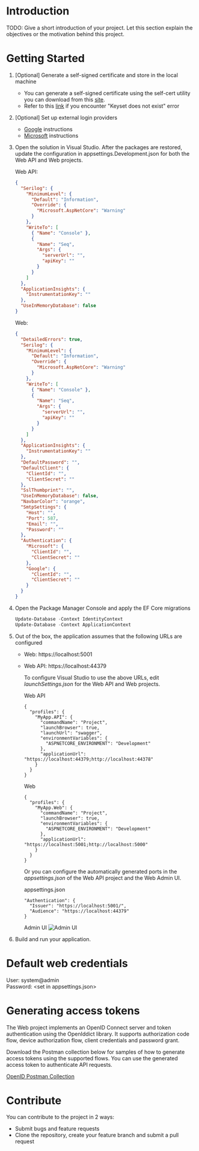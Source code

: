 # Introduction 
TODO: Give a short introduction of your project. Let this section explain the objectives or the motivation behind this project. 

# Getting Started

1. [Optional] Generate a self-signed certificate and store in the local machine
    - You can generate a self-signed certificate using the self-cert utility you can download from this [site](https://www.pluralsight.com/blog/software-development/selfcert-create-a-self-signed-certificate-interactively-gui-or-programmatically-in-net).
    - Refer to this [link](https://improveandrepeat.com/2018/12/how-to-fix-the-keyset-does-not-exist-cryptographicexception) if you encounter "Keyset does not exist" error

1. [Optional] Set up external login providers
    - [Google](https://docs.microsoft.com/en-us/aspnet/core/security/authentication/social/google-logins) instructions
    - [Microsoft](https://docs.microsoft.com/en-us/aspnet/core/security/authentication/social/microsoft-logins) instructions

1. Open the solution in Visual Studio. After the packages are restored, update the configuration in appsettings.Development.json for both the Web API and Web projects.

    Web API:

    ```json
    {
      "Serilog": {
        "MinimumLevel": {
          "Default": "Information",
          "Override": {
            "Microsoft.AspNetCore": "Warning"
          }
        },
        "WriteTo": [
          { "Name": "Console" },
          {
            "Name": "Seq",
            "Args": {
              "serverUrl": "",
              "apiKey": ""
            }
          }
        ]
      },
      "ApplicationInsights": {
        "InstrumentationKey": ""
      },
      "UseInMemoryDatabase": false
    }
    ```

    Web:

    ```json
    {
      "DetailedErrors": true,
      "Serilog": {
        "MinimumLevel": {
          "Default": "Information",
          "Override": {
            "Microsoft.AspNetCore": "Warning"
          }
        },
        "WriteTo": [
          { "Name": "Console" },
          {
            "Name": "Seq",
            "Args": {
              "serverUrl": "",
              "apiKey": ""
            }
          }
        ]
      },
      "ApplicationInsights": {
        "InstrumentationKey": ""
      },
      "DefaultPassword": "",
      "DefaultClient": {
        "ClientId": "",
        "ClientSecret": ""
      },
      "SslThumbprint": "",
      "UseInMemoryDatabase": false,
      "NavbarColor": "orange",
      "SmtpSettings": {
        "Host": "",
        "Port": 587,
        "Email": "",
        "Password": ""
      },
      "Authentication": {
        "Microsoft": {
          "ClientId": "",
          "ClientSecret": ""
        },
        "Google": {
          "ClientId": "",
          "ClientSecret": ""
        }
      }
    }
    ```

1. Open the Package Manager Console and apply the EF Core migrations

    ```powershell
    Update-Database -Context IdentityContext
    Update-Database -Context ApplicationContext
    ```

1. Out of the box, the application assumes that the following URLs are configured
    - Web: https://localhost:5001
    - Web API: https://localhost:44379  

      To configure Visual Studio to use the above URLs, edit *launchSettings.json* for the Web API and Web projects.

      Web API
      ```
      {
        "profiles": {
          "MyApp.API": {
            "commandName": "Project",
            "launchBrowser": true,
            "launchUrl": "swagger",
            "environmentVariables": {
              "ASPNETCORE_ENVIRONMENT": "Development"
            },
            "applicationUrl": "https://localhost:44379;http://localhost:44378"
          }
        }
      }    
      ```

      Web
      ```
      {
        "profiles": {
          "MyApp.Web": {
            "commandName": "Project",
            "launchBrowser": true,
            "environmentVariables": {
              "ASPNETCORE_ENVIRONMENT": "Development"
            },
            "applicationUrl": "https://localhost:5001;http://localhost:5000"
          }
        }
      }
      ```

      Or you can configure the automatically generated ports in the *appsettings.json* of the Web API project and the Web Admin UI.

      appsettings.json
      ```
      "Authentication": {
        "Issuer": "https://localhost:5001/",
        "Audience": "https://localhost:44379"
      }
      ```

      Admin UI
      ![Admin UI](https://dev.azure.com/fai-dev-team/5d14b026-fdfb-4687-b8c9-85758d482332/_apis/git/repositories/69898df6-0594-4c8c-9185-acfac62ebf46/items?path=/docs/images/demo_api.png&versionDescriptor%5BversionOptions%5D=0&versionDescriptor%5BversionType%5D=0&versionDescriptor%5Bversion%5D=main&resolveLfs=true&%24format=octetStream&api-version=5.0)

1. Build and run your application.

# Default web credentials

User: system@admin  
Password: &lt;set in appsettings.json&gt;

# Generating access tokens

The Web project implements an OpenID Connect server and token authentication using the OpenIddict library. It supports 
authorization code flow, device authorization flow, client credentials and password grant.

Download the Postman collection below for samples of how to generate access tokens using the supported flows. You can
use the generated access token to authenticate API requests.

[OpenID Postman Collection](https://dev.azure.com/fai-dev-team/CompanyNamePlaceHolder%20Alabang%20Apps/_git/CompanyNamePlaceHolder.ProjectNamePlaceHolder?version=GBmain&path=%2Fdocs%2FUploads%2FOpenIdDict.postman_collection.json)

# Contribute
You can contribute to the project in 2 ways:
- Submit bugs and feature requests
- Clone the repository, create your feature branch and submit a pull request
